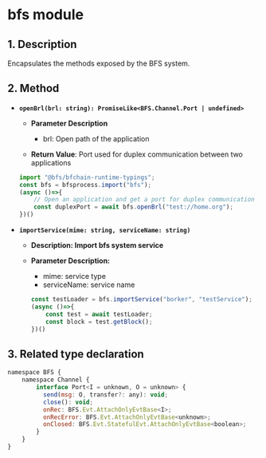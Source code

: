 # bfs module

## 1. Description

​Encapsulates the methods exposed by the BFS system.

## 2. Method

- **`openBrl(brl: string): PromiseLike<BFS.Channel.Port | undefined>`**

   - **Parameter Description**
     - brl: Open path of the application

   - **Return Value**: Port used for duplex communication between two applications
   ```javascript
   import "@bfs/bfchain-runtime-typings";
   const bfs = bfsprocess.import("bfs");
   (async ()=>{
       // Open an application and get a port for duplex communication between two applications
       const duplexPort = await bfs.openBrl("test://home.org");
   })()
   ```

- **`importService(mime: string, serviceName: string)`**

   - **Description: Import bfs system service**

   - **Parameter Description:**

     - mime: service type
     - serviceName: service name

     ```javascript
     const testLoader = bfs.importService("borker", "testService");
     (async ()=>{
         const test = await testLoader;
         const block = test.getBlock();
     })()
     ```

## 3. Related type declaration

```javascript
namespace BFS {
    namespace Channel {
        interface Port<I = unknown, O = unknown> {
          send(msg: O, transfer?: any): void;
          close(): void;
          onRec: BFS.Evt.AttachOnlyEvtBase<I>;
          onRecError: BFS.Evt.AttachOnlyEvtBase<unknown>;
          onClosed: BFS.Evt.StatefulEvt.AttachOnlyEvtBase<boolean>;
        }
    }
}
```